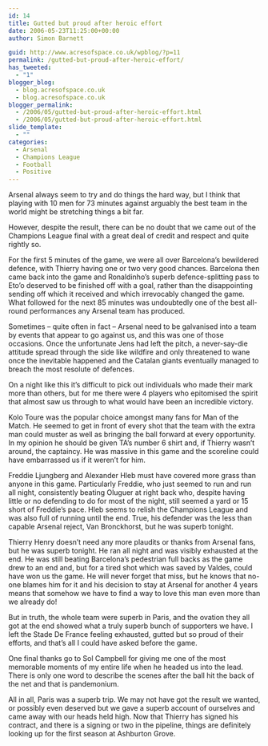 ```yaml
---
id: 14
title: Gutted but proud after heroic effort
date: 2006-05-23T11:25:00+00:00
author: Simon Barnett

guid: http://www.acresofspace.co.uk/wpblog/?p=11
permalink: /gutted-but-proud-after-heroic-effort/
has_tweeted:
  - "1"
blogger_blog:
  - blog.acresofspace.co.uk
  - blog.acresofspace.co.uk
blogger_permalink:
  - /2006/05/gutted-but-proud-after-heroic-effort.html
  - /2006/05/gutted-but-proud-after-heroic-effort.html
slide_template:
  - ""
categories:
  - Arsenal
  - Champions League
  - Football
  - Positive
---
```

Arsenal always seem to try and do things the hard way, but I think that playing with 10 men for 73 minutes against arguably the best team in the world might be stretching things a bit far.

However, despite the result, there can be no doubt that we came out of the Champions League final with a great deal of credit and respect and quite rightly so.

For the first 5 minutes of the game, we were all over Barcelona&#8217;s bewildered defence, with Thierry having one or two very good chances. Barcelona then came back into the game and Ronaldinho&#8217;s superb defence-splitting pass to Eto&#8217;o deserved to be finished off with a goal, rather than the disappointing sending off which it received and which irrevocably changed the game. What followed for the next 85 minutes was undoubtedly one of the best all-round performances any Arsenal team has produced.

Sometimes &#8211; quite often in fact &#8211; Arsenal need to be galvanised into a team by events that appear to go against us, and this was one of those occasions. Once the unfortunate Jens had left the pitch, a never-say-die attitude spread through the side like wildfire and only threatened to wane once the inevitable happened and the Catalan giants eventually managed to breach the most resolute of defences.

On a night like this it&#8217;s difficult to pick out individuals who made their mark more than others, but for me there were 4 players who epitomised the spirit that almost saw us through to what would have been an incredible victory.

Kolo Toure was the popular choice amongst many fans for Man of the Match. He seemed to get in front of every shot that the team with the extra man could muster as well as bringing the ball forward at every opportunity. In my opinion he should be given TA&#8217;s number 6 shirt and, if Thierry wasn&#8217;t around, the captaincy. He was massive in this game and the scoreline could have embarrassed us if it weren&#8217;t for him.

Freddie Ljungberg and Alexander Hleb must have covered more grass than anyone in this game. Particularly Freddie, who just seemed to run and run all night, consistently beating Oluguer at right back who, despite having little or no defending to do for most of the night, still seemed a yard or 15 short of Freddie&#8217;s pace. Hleb seems to relish the Champions League and was also full of running until the end. True, his defender was the less than capable Arsenal reject, Van Bronckhorst, but he was superb tonight.

Thierry Henry doesn&#8217;t need any more plaudits or thanks from Arsenal fans, but he was superb tonight. He ran all night and was visibly exhausted at the end. He was still beating Barcelona&#8217;s pedestrian full backs as the game drew to an end and, but for a tired shot which was saved by Valdes, could have won us the game. He will never forget that miss, but he knows that no-one blames him for it and his decision to stay at Arsenal for another 4 years means that somehow we have to find a way to love this man even more than we already do!

But in truth, the whole team were superb in Paris, and the ovation they all got at the end showed what a truly superb bunch of supporters we have. I left the Stade De France feeling exhausted, gutted but so proud of their efforts, and that&#8217;s all I could have asked before the game.

One final thanks go to Sol Campbell for giving me one of the most memorable moments of my entire life when he headed us into the lead. There is only one word to describe the scenes after the ball hit the back of the net and that is pandemonium.

All in all, Paris was a superb trip. We may not have got the result we wanted, or possibly even deserved but we gave a superb account of ourselves and came away with our heads held high. Now that Thierry has signed his contract, and there is a signing or two in the pipeline, things are definitely looking up for the first season at Ashburton Grove.
